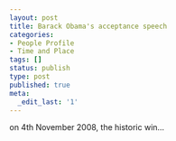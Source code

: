 ```yaml
---
layout: post
title: Barack Obama's acceptance speech
categories:
- People Profile
- Time and Place
tags: []
status: publish
type: post
published: true
meta:
  _edit_last: '1'
---
```

on 4th November 2008, the historic win...
<p style="text-align: center;"><object classid="clsid:d27cdb6e-ae6d-11cf-96b8-444553540000" width="425" height="344" codebase="http://download.macromedia.com/pub/shockwave/cabs/flash/swflash.cab#version=6,0,40,0"><param name="allowFullScreen" value="true" /><param name="allowscriptaccess" value="always" /><param name="src" value="http://www.youtube.com/v/Jll5baCAaQU&amp;hl=en&amp;fs=1" /><embed type="application/x-shockwave-flash" width="425" height="344" src="http://www.youtube.com/v/Jll5baCAaQU&amp;hl=en&amp;fs=1" allowscriptaccess="always" allowfullscreen="true"></embed></object>
